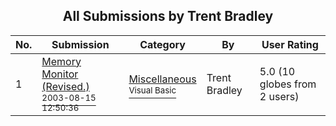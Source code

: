 ﻿<div align="center">

## All Submissions by Trent Bradley

</div>

No.  | Submission | Category | By   | User Rating
---- | ---------- | -------- | ---- | -----------
1 | [Memory Monitor \(Revised\.\)<br /><sup>2003-08-15 12:50:36</sup>](https://github.com/Planet-Source-Code/trent-bradley-memory-monitor-revised__1-47717) | [Miscellaneous<br /><sup>Visual Basic</sup>](../ByCategory/miscellaneous__1-1.md) | Trent Bradley | 5.0 (10 globes from 2 users)
